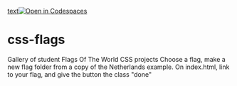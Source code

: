 [text](netherlands)[![Open in Codespaces](https://classroom.github.com/assets/launch-codespace-2972f46106e565e64193e422d61a12cf1da4916b45550586e14ef0a7c637dd04.svg)](https://classroom.github.com/open-in-codespaces?assignment_repo_id=17085804)
# css-flags
Gallery of student Flags Of The World CSS projects
Choose a flag, make a new flag folder from a copy of the Netherlands example. 
On index.html, link to your flag, and give the button the class "done"
